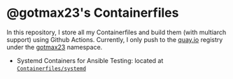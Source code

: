 # @gotmax23's Containerfiles

In this repository, I store all my Containerfiles and build them (with multiarch support) using Github Actions. Currently, I only push to the [quay.io](https://quay.io) registry under the [gotmax23](https://quay.io/user/gotmax23) namespace.

- Systemd Containers for Ansible Testing: located at [`Containerfiles/systemd`](https://github.com/gotmax23/Containerfiles/tree/main/Containerfiles/systemd)


